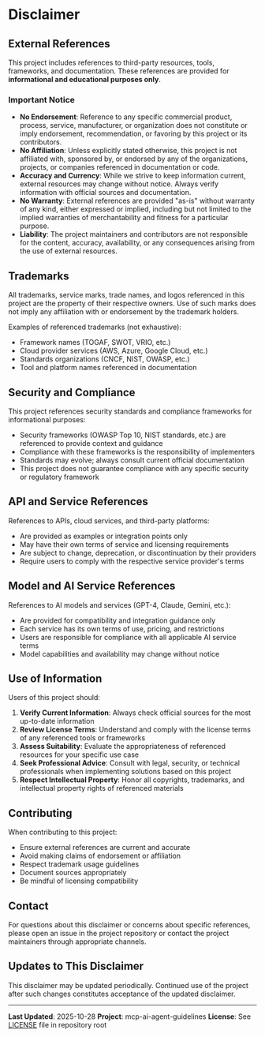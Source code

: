 # Disclaimer

## External References

This project includes references to third-party resources, tools, frameworks, and documentation. These references are provided for **informational and educational purposes only**.

### Important Notice

- **No Endorsement**: Reference to any specific commercial product, process, service, manufacturer, or organization does not constitute or imply endorsement, recommendation, or favoring by this project or its contributors.
- **No Affiliation**: Unless explicitly stated otherwise, this project is not affiliated with, sponsored by, or endorsed by any of the organizations, projects, or companies referenced in documentation or code.
- **Accuracy and Currency**: While we strive to keep information current, external resources may change without notice. Always verify information with official sources and documentation.
- **No Warranty**: External references are provided "as-is" without warranty of any kind, either expressed or implied, including but not limited to the implied warranties of merchantability and fitness for a particular purpose.
- **Liability**: The project maintainers and contributors are not responsible for the content, accuracy, availability, or any consequences arising from the use of external resources.

## Trademarks

All trademarks, service marks, trade names, and logos referenced in this project are the property of their respective owners. Use of such marks does not imply any affiliation with or endorsement by the trademark holders.

Examples of referenced trademarks (not exhaustive):

- Framework names (TOGAF, SWOT, VRIO, etc.)
- Cloud provider services (AWS, Azure, Google Cloud, etc.)
- Standards organizations (CNCF, NIST, OWASP, etc.)
- Tool and platform names referenced in documentation

## Security and Compliance

This project references security standards and compliance frameworks for informational purposes:

- Security frameworks (OWASP Top 10, NIST standards, etc.) are referenced to provide context and guidance
- Compliance with these frameworks is the responsibility of implementers
- Standards may evolve; always consult current official documentation
- This project does not guarantee compliance with any specific security or regulatory framework

## API and Service References

References to APIs, cloud services, and third-party platforms:

- Are provided as examples or integration points only
- May have their own terms of service and licensing requirements
- Are subject to change, deprecation, or discontinuation by their providers
- Require users to comply with the respective service provider's terms

## Model and AI Service References

References to AI models and services (GPT-4, Claude, Gemini, etc.):

- Are provided for compatibility and integration guidance only
- Each service has its own terms of use, pricing, and restrictions
- Users are responsible for compliance with all applicable AI service terms
- Model capabilities and availability may change without notice

## Use of Information

Users of this project should:

1. **Verify Current Information**: Always check official sources for the most up-to-date information
2. **Review License Terms**: Understand and comply with the license terms of any referenced tools or frameworks
3. **Assess Suitability**: Evaluate the appropriateness of referenced resources for your specific use case
4. **Seek Professional Advice**: Consult with legal, security, or technical professionals when implementing solutions based on this project
5. **Respect Intellectual Property**: Honor all copyrights, trademarks, and intellectual property rights of referenced materials

## Contributing

When contributing to this project:

- Ensure external references are current and accurate
- Avoid making claims of endorsement or affiliation
- Respect trademark usage guidelines
- Document sources appropriately
- Be mindful of licensing compatibility

## Contact

For questions about this disclaimer or concerns about specific references, please open an issue in the project repository or contact the project maintainers through appropriate channels.

## Updates to This Disclaimer

This disclaimer may be updated periodically. Continued use of the project after such changes constitutes acceptance of the updated disclaimer.

---

**Last Updated**: 2025-10-28
**Project**: mcp-ai-agent-guidelines
**License**: See [LICENSE](./LICENSE) file in repository root
